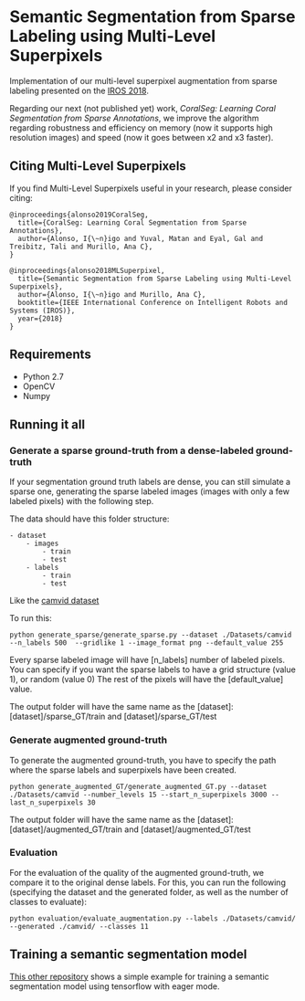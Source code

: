 # Semantic Segmentation from Sparse Labeling using Multi-Level Superpixels

Implementation of our multi-level superpixel augmentation from sparse labeling presented on the [IROS 2018](https://www.iros2018.org/).

Regarding our next (not published yet) work, *CoralSeg: Learning Coral Segmentation from Sparse Annotations*, we improve the algorithm regarding robustness and efficiency on memory (now it supports high resolution images) and speed (now it goes between x2 and x3 faster).
 

## Citing Multi-Level Superpixels 

If you find Multi-Level Superpixels useful in your research, please consider citing:
```
@inproceedings{alonso2019CoralSeg,
  title={CoralSeg: Learning Coral Segmentation from Sparse Annotations},
  author={Alonso, I{\~n}igo and Yuval, Matan and Eyal, Gal and Treibitz, Tali and Murillo, Ana C},
}

@inproceedings{alonso2018MLSuperpixel,
  title={Semantic Segmentation from Sparse Labeling using Multi-Level Superpixels},
  author={Alonso, I{\~n}igo and Murillo, Ana C},
  booktitle={IEEE International Conference on Intelligent Robots and Systems (IROS)},
  year={2018}
}
```

## Requirements
- Python 2.7
- OpenCV
- Numpy


## Running it all

### Generate a sparse ground-truth from a dense-labeled ground-truth

If your segmentation ground truth labels are dense, you can still simulate a sparse one, generating the sparse labeled images (images with only a few labeled pixels) with the following step.

The data should have this folder structure:
```
- dataset
	- images 
		- train
		- test
	- labels
		- train
		- test
```
Like the [camvid dataset]( ./Datasets/camvid)


To run this:
```
python generate_sparse/generate_sparse.py --dataset ./Datasets/camvid --n_labels 500  --gridlike 1 --image_format png --default_value 255
```
Every sparse labeled image will have [n_labels] number of labeled pixels. You can specify if you want the sparse labels to have a grid structure (value 1), or random (value 0) The rest of the pixels will have the [default_value] value.

The output folder will have the same name as the [dataset]: [dataset]/sparse_GT/train and [dataset]/sparse_GT/test



### Generate augmented ground-truth

To generate the augmented ground-truth, you have to specify the path where the sparse labels and superpixels have been created.
```
python generate_augmented_GT/generate_augmented_GT.py --dataset ./Datasets/camvid --number_levels 15 --start_n_superpixels 3000 --last_n_superpixels 30
```
The output folder will have the same name as the [dataset]: [dataset]/augmented_GT/train and [dataset]/augmented_GT/test



### Evaluation

For the evaluation of the quality of the augmented ground-truth, we compare it to the original dense labels. For this, you can run the following (specifying the dataset and the generated folder, as well as the number of classes to evaluate):
```
python evaluation/evaluate_augmentation.py --labels ./Datasets/camvid/ --generated ./camvid/ --classes 11
```




## Training a semantic segmentation model
[This other repository](https://github.com/Shathe/Semantic-Segmentation-Tensorflow-Eager) shows a simple example for training a semantic segmentation model using tensorflow with eager mode.
















